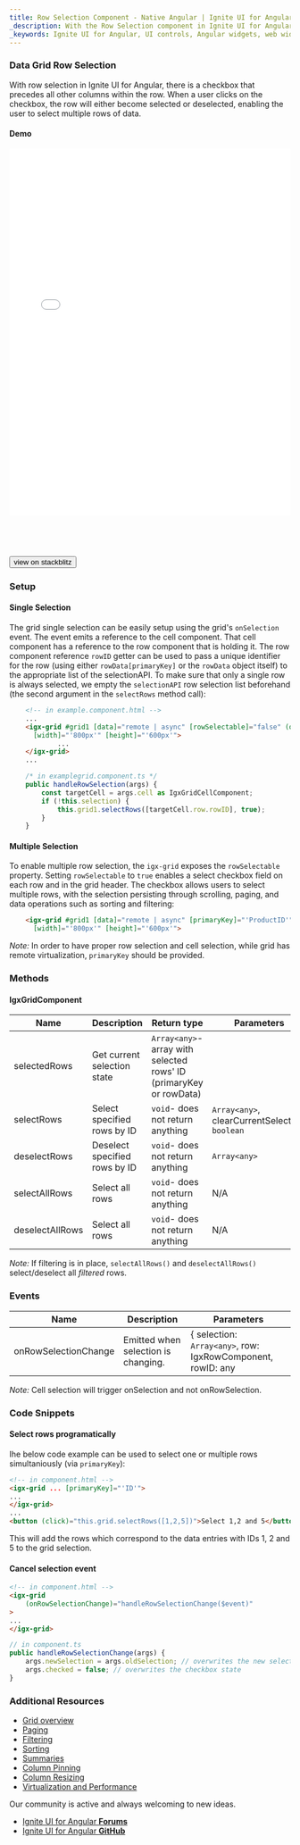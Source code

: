 ```yaml
---
title: Row Selection Component - Native Angular | Ignite UI for Angular
_description: With the Row Selection component in Ignite UI for Angular, there is a checkbox that precedes all other columns within the row, allowing the row to be either selected or deselected and enabling the user to select multiple rows of data.
_keywords: Ignite UI for Angular, UI controls, Angular widgets, web widgets, UI widgets, Angular, Native Angular Components Suite, Native Angular Controls, Native Angular Components, Native Angular Components Library, Angular Data Grid component, Angular Data Grid control, Angular Grid component, Angular Grid control, Angular High Performance Grid, Angular Grid Row Selection, Angular Row Selection, Angular Grid Selection, Grid Row Selection, Grid Selection
---
```


### Data Grid Row Selection

With row selection in Ignite UI for Angular, there is a checkbox that precedes all other columns within the row. When a user clicks on the checkbox, the row will either become selected or deselected, enabling the user to select multiple rows of data.

#### Demo

<div class="sample-container loading" style="height:730px">
    <iframe id="grid-selection-iframe" src='{environment:demosBaseUrl}/grid-selection' width="100%" height="90%" seamless frameBorder="0" onload="onSampleIframeContentLoaded(this);"></iframe>
</div>
<div>
<button data-localize="stackblitz" class="stackblitz-btn" data-iframe-id="grid-selection-iframe" data-demos-base-url="{environment:demosBaseUrl}">view on stackblitz</button>
</div>
<div class="divider--half"></div>


### Setup

#### Single Selection

The grid single selection can be easily setup using the grid's `onSelection` event. The event emits a reference to the cell component. That cell component has a reference to the row component that is holding it. The row component reference `rowID` getter can be used to pass a unique identifier for the row (using either `rowData[primaryKey]` or the `rowData` object itself) to the appropriate list of the selectionAPI. To make sure that only a single row is always selected, we empty the `selectionAPI` row selection list beforehand (the second argument in the `selectRows` method call):

```html
    <!-- in example.component.html -->
    ...
    <igx-grid #grid1 [data]="remote | async" [rowSelectable]="false" (onSelection)="handleRowSelection($event)"
      [width]="'800px'" [height]="'600px'">
            ...
    </igx-grid>
    ...
```
```typescript
    /* in examplegrid.component.ts */
    public handleRowSelection(args) {
        const targetCell = args.cell as IgxGridCellComponent;
        if (!this.selection) {
            this.grid1.selectRows([targetCell.row.rowID], true);
        }
    }

```

#### Multiple Selection

To enable multiple row selection, the `igx-grid` exposes the `rowSelectable` property. Setting `rowSelectable` to `true` enables a select checkbox field on each row and in the grid header. The checkbox allows users to select multiple rows, with the selection persisting through scrolling, paging, and data operations such as sorting and filtering:

```html
    <igx-grid #grid1 [data]="remote | async" [primaryKey]="'ProductID'" [rowSelectable]="selection" (onSelection)="handleRowSelection($event)"
      [width]="'800px'" [height]="'600px'">
```

*Note:* In order to have proper row selection and cell selection, while grid has remote virtualization, `primaryKey` should be provided.

### Methods

#### IgxGridComponent

   | Name     | Description                | Return type                                       | Parameters           |
   |----------|----------------------------|---------------------------------------------------|----------------------|
   | selectedRows | Get current selection state    | `Array<any>`- array with selected rows' ID (primaryKey or rowData)| |
   | selectRows   | Select specified rows by ID      | `void`- does not return anything | `Array<any>`, clearCurrentSelection: `boolean`    |
   | deselectRows | Deselect specified rows by ID    | `void`- does not return anything | `Array<any>` |
   | selectAllRows | Select all rows            | `void`- does not return anything |    N/A                    |
   | deselectAllRows | Select all rows          | `void`- does not return anything |    N/A                    |

*Note:* If filtering is in place, `selectAllRows()` and `deselectAllRows()` select/deselect all *filtered* rows.

### Events
|Name|Description|Parameters|
|--|--|--|
| onRowSelectionChange | Emitted when selection is changing. | { selection: `Array<any>`, row: IgxRowComponent, rowID: any|

*Note:* Cell selection will trigger onSelection and not onRowSelection.

### Code Snippets

#### Select rows programatically
Ihe below code example can be used to select one or multiple rows simultaniously (via `primaryKey`):
```html
<!-- in component.html -->
<igx-grid ... [primaryKey]="'ID'">
...
</igx-grid>
...
<button (click)="this.grid.selectRows([1,2,5])">Select 1,2 and 5</button>
```
This will add the rows which correspond to the data entries with IDs 1, 2 and 5 to the grid selection.

#### Cancel selection event
```html
<!-- in component.html -->
<igx-grid
    (onRowSelectionChange)="handleRowSelectionChange($event)"
>
...
</igx-grid>
```
```typescript
// in component.ts
public handleRowSelectionChange(args) {
    args.newSelection = args.oldSelection; // overwrites the new selection, making it so that no new row(s) are entered in the selectionAPI
    args.checked = false; // overwrites the checkbox state
}
```

### Additional Resources
<div class="divider--half"></div>

* [Grid overview](grid.html)
* [Paging](grid_paging.html)
* [Filtering](grid_filtering.html)
* [Sorting](grid_sorting.html)
* [Summaries](grid_summaries.html)
* [Column Pinning](grid_column_pinning.html)
* [Column Resizing](grid_column_resizing.html)
* [Virtualization and Performance](grid_virtualization.html)

<div class="divider--half"></div>
Our community is active and always welcoming to new ideas.

* [Ignite UI for Angular **Forums**](https://www.infragistics.com/community/forums/f/ignite-ui-for-angular)
* [Ignite UI for Angular **GitHub**](https://github.com/IgniteUI/igniteui-angular)
